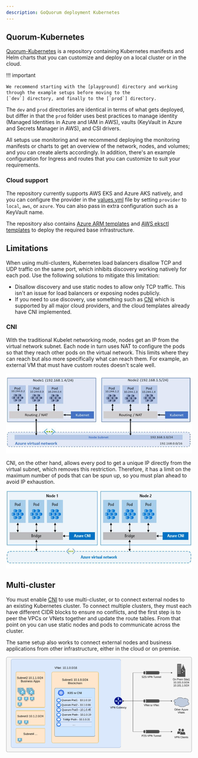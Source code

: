 ```yaml
---
description: GoQuorum deployment Kubernetes
---
```


## Quorum-Kubernetes

[Quorum-Kubernetes](https://github.com/ConsenSys/quorum-Kubernetes) is a repository containing Kubernetes manifests and
Helm charts that you can customize and deploy on a local cluster or in the cloud.

!!! important

    We recommend starting with the [playground] directory and working through the example setups before moving to the
    [`dev`] directory, and finally to the [`prod`] directory.

The `dev` and `prod` directories are identical in terms of what gets deployed, but differ in that the `prod` folder uses
best practices to manage identity (Managed Identities in Azure and IAM in AWS), vaults (KeyVault in Azure and Secrets
Manager in AWS), and CSI drivers.

All setups use monitoring and we recommend deploying the monitoring manifests or charts to get an overview of the
network, nodes, and volumes; and you can create alerts accordingly.
In addition, there's an example configuration for Ingress and routes that you can customize to suit your requirements.

### Cloud support

The repository currently supports AWS EKS and Azure AKS natively, and you can configure the provider in the
[values.yml](https://github.com/ConsenSys/quorum-kubernetes/blob/master/dev/helm/values/genesis-goquorum.yml) file by
setting `provider` to `local`, `aws`, or `azure`. You can also pass in extra configuration such as a KeyVault name.

The repository also contains [Azure ARM templates] and [AWS eksctl templates] to deploy the required base infrastructure.

## Limitations

When using multi-clusters, Kubernetes load balancers disallow TCP and UDP traffic on the same port, which inhibits
discovery working natively for each pod.
Use the following solutions to mitigate this limitation:

* Disallow discovery and use static nodes to allow only TCP traffic.
  This isn't an issue for load balancers or exposing nodes publicly.
* If you need to use discovery, use something such as [CNI] which is supported by all major cloud providers, and the
  cloud templates already have CNI implemented.

### CNI

With the traditional Kubelet networking mode, nodes get an IP from the virtual network subnet.
Each node in turn uses NAT to configure the pods so that they reach other pods on the virtual network.
This limits where they can reach but also more specifically what can reach them.
For example, an external VM that must have custom routes doesn't scale well.

![Kubenet](../../images/kubernetes/kubenet.jpg)

CNI, on the other hand, allows every pod to get a unique IP directly from the virtual subnet, which removes this restriction.
Therefore, it has a limit on the maximum number of pods that can be spun up, so you must plan ahead to avoid IP exhaustion.

![CNI](../../images/kubernetes/cni.jpg)

## Multi-cluster

You must enable [CNI](#cni) to use multi-cluster, or to connect external nodes to an existing Kubernetes cluster.
To connect multiple clusters, they must each have different CIDR blocks to ensure no conflicts, and the first step is to
peer the VPCs or VNets together and update the route tables.
From that point on you can use static nodes and pods to communicate across the cluster.

The same setup also works to connect external nodes and business applications from other infrastructure, either in the
cloud or on premise.

![CNI-peering](../../images/kubernetes/cni_peering.png)

[playground]: https://github.com/ConsenSys/quorum-kubernetes/tree/master/playground
[dev]: https://github.com/ConsenSys/quorum-kubernetes/tree/master/dev
[prod]: https://github.com/ConsenSys/quorum-kubernetes/tree/master/prod
[Azure ARM templates]: https://github.com/ConsenSys/quorum-kubernetes/tree/master/azure
[AWS eksctl templates]: https://github.com/ConsenSys/quorum-kubernetes/tree/master/aws
[CNI]: https://github.com/containernetworking/cni/blob/master/SPEC.md#network-configuration
